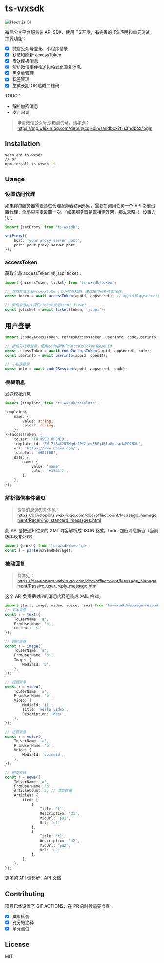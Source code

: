 # ts-wxsdk

![Node.js CI](https://github.com/JimYan/ts-wxsdk/workflows/Node.js%20CI/badge.svg)

微信公众平台服务端 API SDK，使用 TS 开发，有完善的 TS 声明和单元测试。
主要功能：

-   [x] 微信公众号登录、小程序登录
-   [x] 获取和刷新 accessToken
-   [x] 发送模板消息
-   [x] 解析微信事件推送和格式化回复消息
-   [x] 黑名单管理
-   [x] 标签管理
-   [x] 生成长期 OR 临时二维码

TODO：

-   解析加密消息
-   支付回调

> 申请微信公众号沙箱测试号，请移步：https://mp.weixin.qq.com/debug/cgi-bin/sandbox?t=sandbox/login

## Installation

```bash
yarn add ts-wxsdk
// or
npm install ts-wxsdk -s
```

## Usage

### 设置访问代理

如果你的服务器需要通过代理服务器访问外网，需要在调用任何一个 API 之前设置代理，全局只需要设置一次。（如果服务器是直接连外网，那么忽略。）
设置方法：

```typescript
import {setProxy} from 'ts-wxsdk';

setProxy({
    host: 'your proxy server host',
    port: your proxy server port,
});
```

### accessToken

获取全局 accessToken 或 jsapi ticket：

```typescript
import {accessToken, ticket} from 'ts-wxsdk/token';

// 获取微信全局accesstoken，2小时有效期，建议定时刷新内部保存。
const token = await accessToken(appid, appsecret); // appid和appsecret在微信公众号管理后台获取

// 微信卡券api接口ticket或者jsapi ticket
const jsticket = await ticket(token, 'jsapi');
```

## 用户登录

```typescript
import {code2AccessToken, refreshAccessToken, userinfo, code2userinfo, code2Session} from 'ts-wxsdk/user';

// 微信公众号登录，使用code换用户的accessToken和openId
const accessToken = await code2AccessToken(appid, appsecret, code);
const userinfo = await userinfo(appid, openID);

// 小程序登录
const info = await code2Session(appid, appsecret, code);
```

### 模板消息

发送模板消息

```typescript
import {template} from 'ts-wxsdk/template';

template<{
    name: {
        value: string;
        color?: string;
    };
}>(accessToken, {
    touser: 'TO USER OPENID',
    template_id: '3W-7l84S25TMqdzJPN7jaqE5Fj451aGobsc1wMD7NXU',
    url: 'https://www.baidu.com/',
    topcolor: '#00ff00',
    data: {
        name: {
            value: 'name',
            color: '#173177',
        },
    },
});
```

### 解析微信事件通知

> 微信消息通知具体见：https://developers.weixin.qq.com/doc/offiaccount/Message_Management/Receiving_standard_messages.html

此 API 是把通知过来的 XML 内容解析成 JSON 格式。todo: 加密消息解密（当前版本没有处理）

```typescript
import {parse} from 'ts-wxsdk/message';
const l = parse(wxSendMessage);
```

### 被动回复

> 具体见：https://developers.weixin.qq.com/doc/offiaccount/Message_Management/Passive_user_reply_message.html

这个 API 负责把对应的消息内容组装成 XML 格式。

```typescript
import {text, image, video, voice, news} from 'ts-wxsdk/message.response';
// 文本消息
const r = text({
    ToUserName: 'a',
    FromUserName: 'b',
    Content: 's',
});

// 图片消息
const r = image({
    ToUserName: 'a',
    FromUserName: 'b',
    Image: {
        MediaId: 'b',
    },
});

// 视频消息
const r = video({
    ToUserName: 'a',
    FromUserName: 'b',
    Video: {
        MediaId: '11',
        Title: 'hello video',
        Description: 'desc',
    },
});

// 语音消息
const r = voice({
    ToUserName: 'a',
    FromUserName: 'b',
    Voice: {
        MediaId: 'voiceid',
    },
});

// 图文消息
const r = news({
    ToUserName: 'a',
    FromUserName: 'b',
    ArticleCount: 2, // 文章数量
    Articles: {
        item: [
            {
                Title: 't1',
                Description: 'd1',
                PicUrl: 'pu1',
                Url: 'u1',
            },
            {
                Title: 't2',
                Description: 'd2',
                PicUrl: 'pu2',
                Url: 'u2',
            },
        ],
    },
});
```

更多的 API 请移步：[API 文档](https://jimyan.github.io/ts-wxsdk/)

## Contributing

项目已经设置了 GIT ACTIONS，在 PR 的时候需要检查：

-   [x] 类型检测
-   [x] 充分的注释
-   [x] 单元测试

## License

MIT
